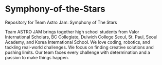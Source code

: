# Symphony-of-the-Stars
Repository for Team Astro Jam: Symphony of The Stars

Team ASTRO JAM brings together high school students from Valor International Scholars, BC Collegiate, Dulwich College Seoul, St. Paul, Seoul Academy, and Korea International School. We love coding, robotics, and tackling real-world challenges. We focus on finding creative solutions and pushing limits. Our team faces every challenge with determination and a passion to make things happen.